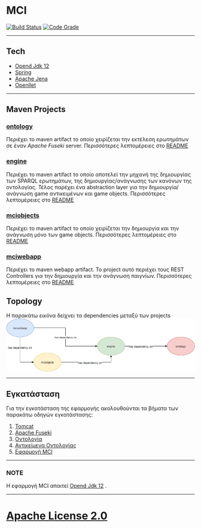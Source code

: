 # MCI

[![Build Status](https://travis-ci.com/Binarios/Mci.svg?branch=master)](https://travis-ci.com/Binarios/Mci)
[![Code Grade](https://www.code-inspector.com/project/145/status/svg)](https://www.code-inspector.com/project/145/status/svg) 

---
## Tech
* [Opend Jdk 12]
* [Spring]
* [Apache Jena]
* [Openllet]

---
## Maven Projects

### [ontology](./ontology)
Περιέχει το maven artifact το οποίο χειρίζεται την εκτέλεση ερωτημάτων σε έναν *Apache Fuseki* server. Περισσότερες λεπτομέρειες στο [README](./ontology/README.md)

### [engine](./engine)
Περιέχει το maven artifact το οποίο αποτελεί την μηχανή της δημιουργίας των SPARQL ερωτημάτων, της δημιουργίας/ανάγνωσης των κανόνων της οντολογίας. Τέλος παρέχει ένα abstraction layer για την δημιουργία/ανάγνωση game αντικειμένων και game objects. Περισσότερες λεπτομέρειες στο [README](./engine/README.md)

### [mciobjects](./mciobjects)
Περιέχει το maven artifact το οποίο χειρίζεται την δημιουργία και την ανάγνωση μόνο των game objects. Περισσότερες λεπτομέρειες στο [README](./engine/README.md)

### [mciwebapp](./mciwebapp)
Περιέχει το maven webapp artifact. Το project αυτό περιέχει τους REST Controllers για την δημιουργία και την ανάγνωση παιγνίων. Περισσότερες λεπτομέρειες στο [README](./mciwebapp/README.md)


## Topology
Η παρακάτω εικόνα δείχνει τα dependencies μεταξύ των projects
![topology](resources/projects.png)

---
## Eγκατάσταση
Για την εγκατάσταση της εφαρμογής ακολουθούνται τα βήματα των παρακάτω οδηγών εγκατάστασης:

1. [Tomcat](docs/tomcatSetup.md)
2. [Apache Fuseki](docs/fusekiSetup.md)
3. [Οντολογία](docs/ontologyInstall.md)
4. [Αντικείμενα Οντολογίας](mciobjects/README.md)
5. [Εφαρμογή MCI](mciwebapp/README.md)

---
### NOTE
Η εφαρμογή MCI απαιτεί [Opend Jdk 12] .

---

# [Apache License 2.0]

[//]: # (These are reference links used in the body of this note and get stripped out when the markdown processor does its job. There is no need to format nicely because it shouldn't be seen. Thanks SO - http://stackoverflow.com/questions/4823468/store-comments-in-markdown-syntax)

   [Opend Jdk 12]: <https://openjdk.java.net/projects/jdk/12/>
   [Spring]: <https://spring.io/projects/spring-framework>
   [Apache Jena]: <https://jena.apache.org/index.html>
   [Openllet]: <https://github.com/Galigator/openllet>
   [Apache License 2.0]: <https://github.com/Binarios/Mci/blob/master/LICENSE>
